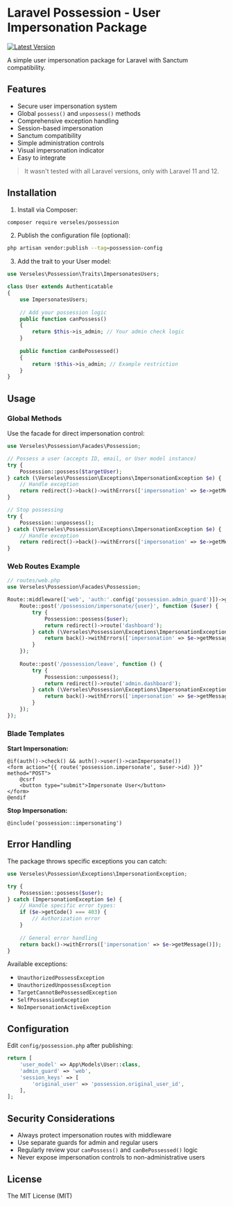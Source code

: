 # Laravel Possession - User Impersonation Package

[![Latest Version](https://img.shields.io/packagist/v/verseles/possession.svg?style=flat-square)](https://packagist.org/packages/verseles/possession)

A simple user impersonation package for Laravel with Sanctum compatibility.

## Features

- Secure user impersonation system
- Global `possess()` and `unpossess()` methods
- Comprehensive exception handling
- Session-based impersonation
- Sanctum compatibility
- Simple administration controls
- Visual impersonation indicator
- Easy to integrate

> It wasn't tested with all Laravel versions, only with Laravel 11 and 12.

## Installation

1. Install via Composer:
```bash
composer require verseles/possession
```

2. Publish the configuration file (optional):
```bash
php artisan vendor:publish --tag=possession-config
```

3. Add the trait to your User model:
```php
use Verseles\Possession\Traits\ImpersonatesUsers;

class User extends Authenticatable
{
    use ImpersonatesUsers;
    
    // Add your possession logic
    public function canPossess()
    {
        return $this->is_admin; // Your admin check logic
    }
    
    public function canBePossessed()
    {
        return !$this->is_admin; // Example restriction
    }
}
```

## Usage

### Global Methods

Use the facade for direct impersonation control:

```php
use Verseles\Possession\Facades\Possession;

// Possess a user (accepts ID, email, or User model instance)
try {
    Possession::possess($targetUser);
} catch (\Verseles\Possession\Exceptions\ImpersonationException $e) {
    // Handle exception
    return redirect()->back()->withErrors(['impersonation' => $e->getMessage()]);
}

// Stop possessing
try {
    Possession::unpossess();
} catch (\Verseles\Possession\Exceptions\ImpersonationException $e) {
    // Handle exception
    return redirect()->back()->withErrors(['impersonation' => $e->getMessage()]);
}
```

### Web Routes Example

```php
// routes/web.php
use Verseles\Possession\Facades\Possession;

Route::middleware(['web', 'auth:'.config('possession.admin_guard')])->group(function () {
    Route::post('/possession/impersonate/{user}', function ($user) {
        try {
            Possession::possess($user);
            return redirect()->route('dashboard');
        } catch (\Verseles\Possession\Exceptions\ImpersonationException $e) {
            return back()->withErrors(['impersonation' => $e->getMessage()]);
        }
    });
    
    Route::post('/possession/leave', function () {
        try {
            Possession::unpossess();
            return redirect()->route('admin.dashboard');
        } catch (\Verseles\Possession\Exceptions\ImpersonationException $e) {
            return back()->withErrors(['impersonation' => $e->getMessage()]);
        }
    });
});
```

### Blade Templates

**Start Impersonation:**
```blade
@if(auth()->check() && auth()->user()->canImpersonate())
<form action="{{ route('possession.impersonate', $user->id) }}" method="POST">
    @csrf
    <button type="submit">Impersonate User</button>
</form>
@endif
```

**Stop Impersonation:**
```blade
@include('possession::impersonating')
```

## Error Handling

The package throws specific exceptions you can catch:

```php
use Verseles\Possession\Exceptions\ImpersonationException;

try {
    Possession::possess($user);
} catch (ImpersonationException $e) {
    // Handle specific error types:
    if ($e->getCode() === 403) {
        // Authorization error
    }
    
    // General error handling
    return back()->withErrors(['impersonation' => $e->getMessage()]);
}
```

Available exceptions:
- `UnauthorizedPossessException`
- `UnauthorizedUnpossessException`
- `TargetCannotBePossessedException`
- `SelfPossessionException`
- `NoImpersonationActiveException`

## Configuration

Edit `config/possession.php` after publishing:

```php
return [
    'user_model' => App\Models\User::class,
    'admin_guard' => 'web',
    'session_keys' => [
        'original_user' => 'possession.original_user_id',
    ],
];
```

## Security Considerations

- Always protect impersonation routes with middleware
- Use separate guards for admin and regular users
- Regularly review your `canPossess()` and `canBePossessed()` logic
- Never expose impersonation controls to non-administrative users

## License

The MIT License (MIT)
